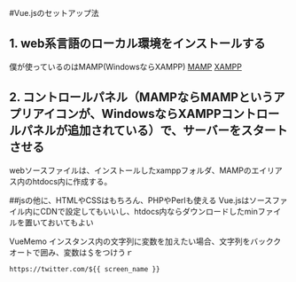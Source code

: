 #Vue.jsのセットアップ法
## 1. web系言語のローカル環境をインストールする
  僕が使っているのはMAMP(WindowsならXAMPP)
  [MAMP](https://www.mamp.info/en/)
  [XAMPP](https://www.apachefriends.org/jp/index.html)
## 2. コントロールパネル（MAMPならMAMPというアプリアイコンが、WindowsならXAMPPコントロールパネルが追加されている）で、サーバーをスタートさせる
webソースファイルは、インストールしたxamppフォルダ、MAMPのエイリアス内のhtdocs内に作成する。

##jsの他に、HTMLやCSSはもちろん、PHPやPerlも使える
Vue.jsはソースファイル内にCDNで設定してもいいし、htdocs内ならダウンロードしたminファイルを置いておいてもよい

VueMemo
インスタンス内の文字列に変数を加えたい場合、文字列をバッククオートで囲み、変数は＄をつけうｒ

`https://twitter.com/${{ screen_name }}`
